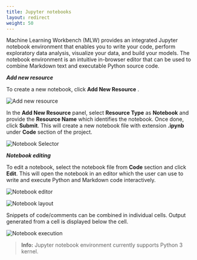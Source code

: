 ```yaml
---
title: Jupyter notebooks
layout: redirect
weight: 50
---
```


Machine Learning Workbench (MLW) provides an integrated Jupyter notebook environment that enables you to write your code, perform exploratory data analysis, visualize your data, and build your models. The notebook environment is an intuitive in-browser editor that  can be used to combine Markdown text and executable Python source code.

***Add new resource***

To create a new notebook, click **Add New Resource** .

![Add new resource](/images/zementis/mlw-app-resource-add-new.png)

In the **Add New Resource** panel, select **Resource Type** as **Notebook** and provide the **Resource Name** which identifies the notebook. Once done, click **Submit**. This will create a new notebook file with extension **.ipynb** under **Code** section of the project.

![Notebook Selector](/images/zementis/mlw-app-resource-add-notebook.png)

***Notebook editing***

To edit a notebook, select the notebook file from **Code** section and click **Edit**. This will open the notebook in an editor which the user can use to write and execute Python and Markdown code interactively.

![Notebook editor](/images/zementis/mlw-app-nb-edit.png)

![Notebook layout](/images/zementis/mlw-app-nb-layout.png)

Snippets of code/comments can be combined in individual cells. Output generated from a cell is displayed below the cell.

![Notebook execution](/images/zementis/mlw-app-nb-execution.png)

> **Info:** Jupyter notebook environment currently supports Python 3 kernel.
